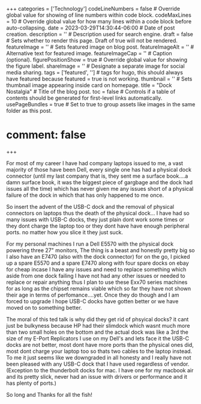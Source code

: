 +++
categories = ['Technology']
codeLineNumbers = false # Override global value for showing of line numbers within code block.
codeMaxLines = 10 # Override global value for how many lines within a code block before auto-collapsing.
date = 2023-03-29T14:30:44-06:00 # Date of post creation.
description = '' # Description used for search engine.
draft = false # Sets whether to render this page. Draft of true will not be rendered.
featureImage = '' # Sets featured image on blog post.
featureImageAlt = '' # Alternative text for featured image.
featureImageCap = '' # Caption (optional).
figurePositionShow = true # Override global value for showing the figure label.
shareImage = '' # Designate a separate image for social media sharing.
tags = ['featured', ''] # tags for hugo, this should always have featured because featured = true is not working.
thumbnail = '' # Sets thumbnail image appearing inside card on homepage.
title = "Dock Nostalgia" # Title of the blog post.
toc = false # Controls if a table of contents should be generated for first-level links automatically.
usePageBundles = true # Set to true to group assets like images in the same folder as this post.
# comment: false
+++


For most of my career I have had company laptops issued to me, a vast majority of those have been Dell, every single one has had a physical dock connector (until my last company that is, they sent me a surface book....a damn surface book, it was the biggest piece of gargbage and the dock had issues all the time) which has never given me any issues short of a physical failure of the dock in which that has only happened to me once. 

So insert the advent of the USB-C dock and the removal of physical connectors on laptops thus the death of the physical dock... I have had so many issues with USB-C docks, they just plain dont work some times or they dont charge the laptop too or they dont have have enough peripheral ports. no matter how you slice it they just suck. 

For my personal machines I run a Dell E5570 with the physical dock powering three 27" monitors, The thing is a beast and honestly pretty big so I also have an E7470 (also with the dock connector) for on the go, I picked up a spare E5570 and a spare E7470 along with four spare docks on ebay for cheap incase I have any issues and need to replace something which aside from one dock failing I have not had any other issues or needed to replace or repair anything thus I plan to use these Exx70 series machines for as long as the chipset remains viable which so far they have not shown their age in terms of perfomance....yet. Once they do though and I am forced to upgrade I hope USB-C docks have gotten better or we have moved on to something better. 

The moral of this ted talk is why did they get rid of phsyical docks? it cant just be bulkyness because HP had their slimdock which wasnt much more than two small holes on the bottom and the actual dock was like a 3rd the size of my E-Port Replicators I use on my Dell's and lets face it the USB-C docks are not better, most dont have more ports than the physical ones did, most dont charge your laptop too so thats two cables to the laptop instead. To me it just seems like we downgraded in all honesty and I really have not been pleased with any USB-C dock that I have used regardless of vendor. (Exception to the thunderbolt docks for mac. I have one for my macbook air and its pretty slick, never had an issue with drivers or performance and it has plenty of ports.)

So long and Thanks for all the fish!
